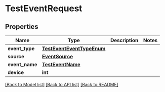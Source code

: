 # TestEventRequest


## Properties
Name | Type | Description | Notes
------------ | ------------- | ------------- | -------------
**event_type** | [**TestEventEventTypeEnum**](TestEventEventTypeEnum.md) |  | 
**source** | [**EventSource**](EventSource.md) |  | 
**event_name** | [**TestEventName**](TestEventName.md) |  | 
**device** | **int** |  | 

[[Back to Model list]](../README.md#documentation-for-models) [[Back to API list]](../README.md#documentation-for-api-endpoints) [[Back to README]](../README.md)



